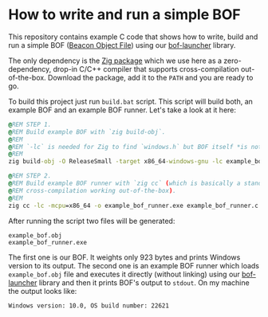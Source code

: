 # How to write and run a simple BOF

This repository contains example C code that shows how to write, build and run a simple BOF ([Beacon Object File](https://hstechdocs.helpsystems.com/manuals/cobaltstrike/current/userguide/content/topics/beacon-object-files_main.htm)) using our [bof-launcher](https://github.com/The-Z-Labs/bof-launcher) library.

The only dependency is the [Zig package](https://ziglang.org/download/) which we use here as a zero-dependency, drop-in C/C++ compiler that supports cross-compilation out-of-the-box. Download the package, add it to the `PATH` and you are ready to go.

To build this project just run `build.bat` script. This script will build both, an example BOF and an example BOF runner. Let's take a look at it here:

```bat
@REM STEP 1.
@REM Build example BOF with `zig build-obj`.
@REM
@REM `-lc` is needed for Zig to find `windows.h` but BOF itself *is not* linked with libc (but can still use it).
@REM
zig build-obj -O ReleaseSmall -target x86_64-windows-gnu -lc example_bof.c

@REM STEP 2.
@REM Build example BOF runner with `zig cc` (which is basically a standalone, zero-dependency `clang` with
@REM cross-compilation working out-of-the-box).
@REM
zig cc -lc -mcpu=x86_64 -o example_bof_runner.exe example_bof_runner.c bof-launcher_win_x64.lib -lole32 -lws2_32
```

After running the script two files will be generated:

    example_bof.obj
    example_bof_runner.exe

The first one is our BOF. It weights only 923 bytes and prints Windows version to its output. The second one is an example BOF runner which loads `example_bof.obj` file and executes it directly (without linking) using our [bof-launcher](https://github.com/The-Z-Labs/bof-launcher) library and then it prints BOF's output to `stdout`. On my machine the output looks like:

    Windows version: 10.0, OS build number: 22621
